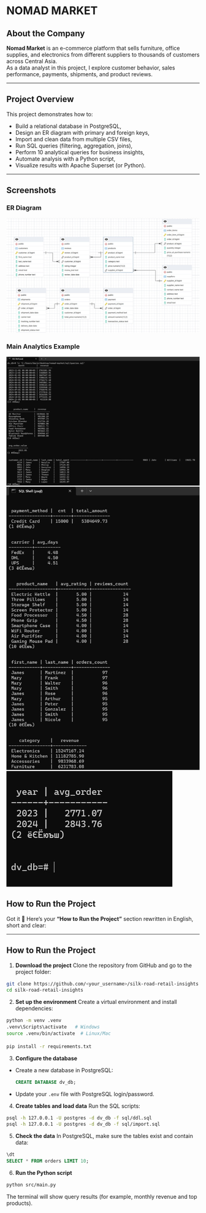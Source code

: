 # NOMAD MARKET

## About the Company
**Nomad Market** is an e-commerce platform that sells furniture, office supplies, and electronics from different suppliers to thousands of customers across Central Asia.  
As a data analyst in this project, I explore customer behavior, sales performance, payments, shipments, and product reviews.

---

## Project Overview
This project demonstrates how to:
- Build a relational database in PostgreSQL,
- Design an ER diagram with primary and foreign keys,
- Import and clean data from multiple CSV files,
- Run SQL queries (filtering, aggregation, joins),
- Perform 10 analytical queries for business insights,
- Automate analysis with a Python script,
- Visualize results with Apache Superset (or Python).

---

## Screenshots
### ER Diagram
![ERD](img/erd.jpg)

### Main Analytics Example
![Analytics](img/1.jpg)
![Analytics](img/2.jpg)
![Analytics](img/3.jpg)


## How to Run the Project
Got it 🙌
Here’s your **“How to Run the Project”** section rewritten in English, short and clear:

---

## How to Run the Project

1. **Download the project**
   Clone the repository from GitHub and go to the project folder:

```bash
git clone https://github.com/<your_username>/silk-road-retail-insights.git
cd silk-road-retail-insights
```

2. **Set up the environment**
   Create a virtual environment and install dependencies:

```bash
python -m venv .venv
.venv\Scripts\activate   # Windows
source .venv/bin/activate  # Linux/Mac

pip install -r requirements.txt
```

3. **Configure the database**

* Create a new database in PostgreSQL:

  ```sql
  CREATE DATABASE dv_db;
  ```
* Update your `.env` file with PostgreSQL login/password.

4. **Create tables and load data**
   Run the SQL scripts:

```bash
psql -h 127.0.0.1 -U postgres -d dv_db -f sql/ddl.sql
psql -h 127.0.0.1 -U postgres -d dv_db -f sql/import.sql
```

5. **Check the data**
   In PostgreSQL, make sure the tables exist and contain data:

```sql
\dt
SELECT * FROM orders LIMIT 10;
```

6. **Run the Python script**

```bash
python src/main.py
```

The terminal will show query results (for example, monthly revenue and top products).



